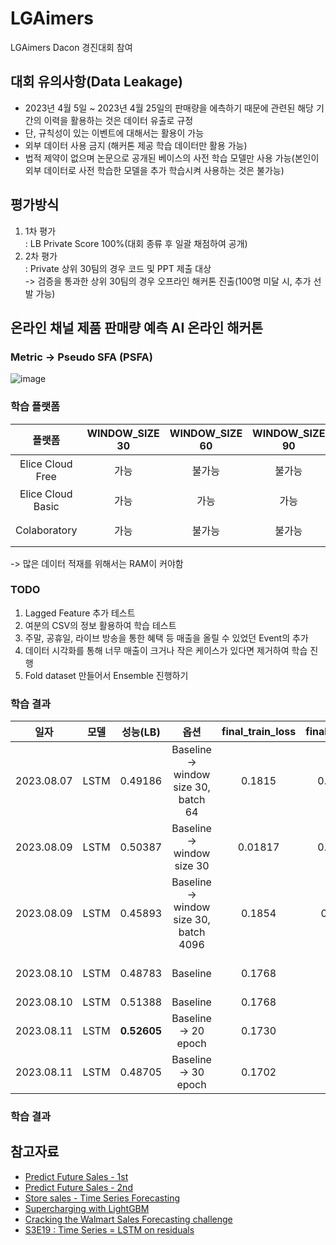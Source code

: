 # LGAimers
LGAimers Dacon 경진대회 참여
## 대회 유의사항(Data Leakage)
- 2023년 4월 5일 ~ 2023년 4월 25일의 판매량을 에측하기 때문에 관련된 해당 기간의 이력을 활용하는 것은 데이터 유출로 규정
- 단, 규칙성이 있는 이벤트에 대해서는 활용이 가능
- 외부 데이터 사용 금지 (해커톤 제공 학습 데이터만 활용 가능)
- 법적 제약이 없으며 논문으로 공개된 베이스의 사전 학습 모델만 사용 가능(본인이 외부 데이터로 사전 학습한 모델을 추가 학습시켜 사용하는 것은 불가능)

## 평가방식
1. 1차 평가  
    : LB Private Score 100%(대회 종류 후 일괄 채점하여 공개)
2. 2차 평가  
    : Private 상위 30팀의 경우 코드 및 PPT 제출 대상  
    -> 검증을 통과한 상위 30팀의 경우 오프라인 해커톤 진출(100명 미달 시, 추가 선발 가능)

## 온라인 채널 제품 판매량 예측 AI 온라인 해커톤
### Metric -> Pseudo SFA (PSFA)
![image](https://github.com/SangJunni/LGAimers/assets/79644050/7d0b8cfa-c425-4698-81c1-20fa88951c1d)

### 학습 플랫폼
|플랫폼|WINDOW_SIZE 30|WINDOW_SIZE 60|WINDOW_SIZE 90|사유|VRAM|RAM|
|:--:|:--:|:--:|:--:|:--:|:--:|:--:|
|Elice Cloud Free|가능|불가능|불가능| RAM 부족 |1.098/9.728|13.04/16|
|Elice Cloud Basic|가능|가능|가능| - |6.1/9.728|24.81/32|
|Colaboratory|가능|불가능|불가능| RAM 부족 |2.7/15.0|12.1/12.7|

-> 많은 데이터 적재를 위해서는 RAM이 커야함
### TODO
1. Lagged Feature 추가 테스트
2. 여분의 CSV의 정보 활용하여 학습 테스트
3. 주말, 공휴일, 라이브 방송을 통한 혜택 등 매출을 올릴 수 있었던 Event의 추가
4. 데이터 시각화를 통해 너무 매출이 크거나 작은 케이스가 있다면 제거하여 학습 진행
5. Fold dataset 만들어서 Ensemble 진행하기

### 학습 결과
|일자|모델|성능(LB)|옵션|final_train_loss|final_val_loss|final_PSFA_val|
|:--:|:--:|:--:|:--:|:--:|:--:|:--:|
|2023.08.07|LSTM|0.49186|Baseline -> window size 30, batch 64|0.1815|0.01751|-|
|2023.08.09|LSTM|0.50387|Baseline -> window size 30|0.01817|0.01793|-|
|2023.08.09|LSTM|0.45893|Baseline -> window size 30, batch 4096|0.1854|0.1909|-|
|2023.08.10|LSTM|0.48783|Baseline|0.1768|-|0.54361(PSFA non inverse-scaling)|
|2023.08.10|LSTM|0.51388|Baseline|0.1768|-|0.59079(PSFA)|
|2023.08.11|LSTM|**0.52605**|Baseline -> 20 epoch|0.1730|-|0.66161(PSFA)|
|2023.08.11|LSTM|0.48705|Baseline -> 30 epoch|0.1702|-|0.58401(PSFA)|
### 학습 결과

## 참고자료
- [Predict Future Sales - 1st](https://www.kaggle.com/competitions/competitive-data-science-predict-future-sales/discussion/374500)
- [Predict Future Sales - 2nd](https://www.kaggle.com/competitions/competitive-data-science-predict-future-sales/discussion/190784)
- [Store sales - Time Series Forecasting](https://www.kaggle.com/code/ferdinandberr/darts-forecasting-deep-learning-global-models#4.5.-Model-Comparison)
- [Supercharging with LightGBM](https://www.kaggle.com/code/masterofdeception/supercharging-with-lightgbm)
- [Cracking the Walmart Sales Forecasting challenge](https://www.kaggle.com/code/masterofdeception/supercharging-with-lightgbm)
- [S3E19 : Time Series = LSTM on residuals](https://www.kaggle.com/code/thomasmeiner/s3e19-time-series-lstm-on-residuals)
